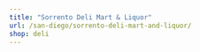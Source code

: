 ```yaml
---
title: "Sorrento Deli Mart & Liquor"
url: /san-diego/sorrento-deli-mart-and-liquor/
shop: deli
---
```

